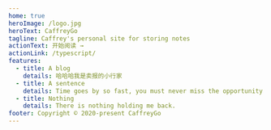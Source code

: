 ```yaml
---
home: true
heroImage: /logo.jpg
heroText: CaffreyGo
tagline: Caffrey's personal site for storing notes
actionText: 开始阅读 →
actionLink: /typescript/
features:
  - title: A blog
    details: 哈哈哈我是卖报的小行家
  - title: A sentence
    details: Time goes by so fast, you must never miss the opportunity to tell these people how much they mean to you.
  - title: Nothing
    details: There is nothing holding me back.
footer: Copyright © 2020-present CaffreyGo
---
```

